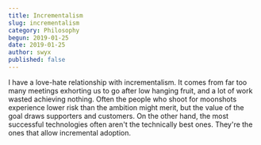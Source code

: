 ```yaml
---
title: Incrementalism
slug: incrementalism
category: Philosophy
begun: 2019-01-25
date: 2019-01-25
author: swyx
published: false
---
```


I have a love-hate relationship with incrementalism. 
It comes from far too many meetings exhorting us to go after low hanging fruit, and a lot of work wasted achieving nothing. Often the people who shoot for moonshots experience lower risk than the ambition might merit, but the value of the goal draws supporters and customers. On the other hand, the most successful technologies often aren't the technically best ones. They're the ones that allow incremental adoption.
